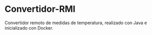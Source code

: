 # Convertidor-RMI
Convertidor remoto de medidas de temperatura, realizado con Java e inicializado con Docker.
